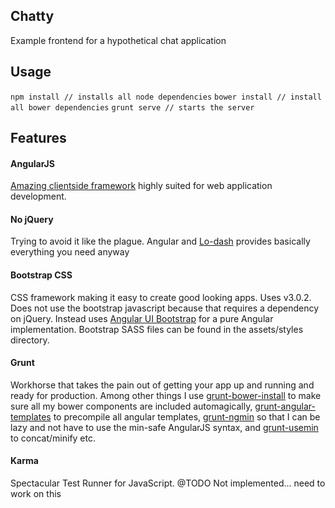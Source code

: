 Chatty
---------------------

Example frontend for a hypothetical chat application

Usage
--------
```npm install // installs all node dependencies```
```bower install // install all bower dependencies```
```grunt serve // starts the server```

Features
--------

#### AngularJS

[Amazing clientside framework](http://angularjs.org/) highly suited for web application development.

#### No jQuery

Trying to avoid it like the plague. Angular and [Lo-dash](http://lodash.com/) provides basically everything you need anyway

#### Bootstrap CSS

CSS framework making it easy to create good looking apps. Uses v3.0.2. Does not use the bootstrap javascript because that requires a dependency on jQuery. Instead uses [Angular UI Bootstrap](http://angular-ui.github.io/bootstrap) for a pure Angular implementation. Bootstrap SASS files can be found in the assets/styles directory.

#### Grunt

Workhorse that takes the pain out of getting your app up and running and ready for production. Among other things I use [grunt-bower-install](https://github.com/stephenplusplus/grunt-bower-install) to make sure all my bower components are included automagically, [grunt-angular-templates](https://github.com/ericclemmons/grunt-angular-templates) to precompile all angular templates, [grunt-ngmin](https://github.com/btford/grunt-ngmin) so that I can be lazy and not have to use the min-safe AngularJS syntax, and [grunt-usemin](https://github.com/yeoman/grunt-usemin) to concat/minify etc.

#### Karma

Spectacular Test Runner for JavaScript. @TODO Not implemented... need to work on this
